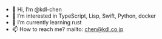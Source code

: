 - 👋 Hi, I’m @kdl-chen
- 👀 I’m interested in TypeScript, Lisp, Swift, Python, docker
- 🌱 I’m currently learning rust
- 📫 How to reach me? mailto: chen@kdl.co.jp

<!---
kdl-chen/kdl-chen is a ✨ special ✨ repository because its `README.md` (this file) appears on your GitHub profile.
You can click the Preview link to take a look at your changes.
--->
